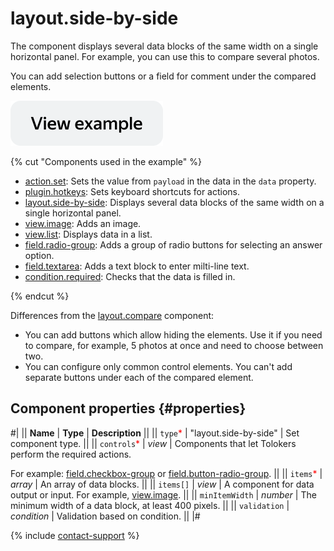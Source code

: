 # layout.side-by-side

The component displays several data blocks of the same width on a single horizontal panel. For example, you can use this to compare several photos.

You can add selection buttons or a field for comment under the compared elements.

[![View example in the sandbox](../_images/buttons/view-example.svg)](https://ya.cc/t/E15DUzkl44n8nE)

{% cut "Components used in the example" %}

- [action.set](action.set.md): Sets the value from `payload` in the data in the `data` property.
- [plugin.hotkeys](plugin.hotkeys.md): Sets keyboard shortcuts for actions.
- [layout.side-by-side](layout.side-by-side.md): Displays several data blocks of the same width on a single horizontal panel.
- [view.image](view.image.md): Adds an image.
- [view.list](view.list.md): Displays data in a list.
- [field.radio-group](field.radio-group.md): Adds a group of radio buttons for selecting an answer option.
- [field.textarea](field.textarea.md): Adds a text block to enter milti-line text.
- [condition.required](condition.required.md): Checks that the data is filled in.

{% endcut %}

Differences from the [layout.compare](layout.compare.md) component:

- You can add buttons which allow hiding the elements. Use it if you need to compare, for example, 5 photos at once and need to choose between two.
- You can configure only common control elements. You can't add separate buttons under each of the compared element.

## Component properties {#properties}

#|
|| **Name** | **Type** | **Description** ||
|| `type`<span style="color: red">\*</span> | "layout.side-by-side" | Set component type. ||
|| `controls`<span style="color: red">\*</span> | _view_ | Components that let Tolokers perform the required actions.

For example: [field.checkbox-group](field.checkbox-group.md) or [field.button-radio-group](field.button-radio-group.md). ||
|| `items`<span style="color: red">\*</span> | _array_ | An array of data blocks. ||
|| `items[]` | _view_ | A component for data output or input. For example, [view.image](view.image.md). ||
|| `minItemWidth` | _number_ | The minimum width of a data block, at least 400 pixels. ||
|| `validation` | _condition_ | Validation based on condition. ||
|#

{% include [contact-support](../_includes/contact-support.md) %}

